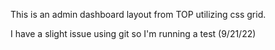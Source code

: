 This is an admin dashboard layout from TOP utilizing css grid. 

I have a slight issue using git so I'm running a test (9/21/22)